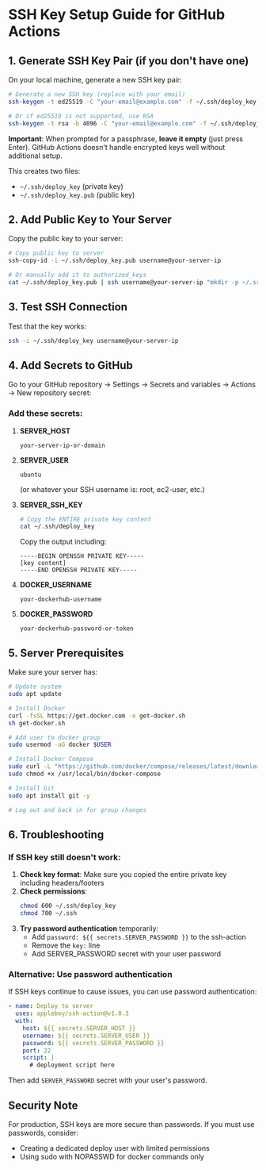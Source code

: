 # SSH Key Setup Guide for GitHub Actions

## 1. Generate SSH Key Pair (if you don't have one)

On your local machine, generate a new SSH key pair:

```bash
# Generate a new SSH key (replace with your email)
ssh-keygen -t ed25519 -C "your-email@example.com" -f ~/.ssh/deploy_key

# Or if ed25519 is not supported, use RSA
ssh-keygen -t rsa -b 4096 -C "your-email@example.com" -f ~/.ssh/deploy_key
```

**Important**: When prompted for a passphrase, **leave it empty** (just press Enter). GitHub Actions doesn't handle encrypted keys well without additional setup.

This creates two files:
- `~/.ssh/deploy_key` (private key)
- `~/.ssh/deploy_key.pub` (public key)

## 2. Add Public Key to Your Server

Copy the public key to your server:

```bash
# Copy public key to server
ssh-copy-id -i ~/.ssh/deploy_key.pub username@your-server-ip

# Or manually add it to authorized_keys
cat ~/.ssh/deploy_key.pub | ssh username@your-server-ip "mkdir -p ~/.ssh && cat >> ~/.ssh/authorized_keys"
```

## 3. Test SSH Connection

Test that the key works:

```bash
ssh -i ~/.ssh/deploy_key username@your-server-ip
```

## 4. Add Secrets to GitHub

Go to your GitHub repository → Settings → Secrets and variables → Actions → New repository secret:

### Add these secrets:

1. **SERVER_HOST**
   ```
   your-server-ip-or-domain
   ```

2. **SERVER_USER**
   ```
   ubuntu
   ```
   (or whatever your SSH username is: root, ec2-user, etc.)

3. **SERVER_SSH_KEY**
   ```bash
   # Copy the ENTIRE private key content
   cat ~/.ssh/deploy_key
   ```
   
   Copy the output including:
   ```
   -----BEGIN OPENSSH PRIVATE KEY-----
   [key content]
   -----END OPENSSH PRIVATE KEY-----
   ```

4. **DOCKER_USERNAME**
   ```
   your-dockerhub-username
   ```

5. **DOCKER_PASSWORD**
   ```
   your-dockerhub-password-or-token
   ```

## 5. Server Prerequisites

Make sure your server has:

```bash
# Update system
sudo apt update

# Install Docker
curl -fsSL https://get.docker.com -o get-docker.sh
sh get-docker.sh

# Add user to docker group
sudo usermod -aG docker $USER

# Install Docker Compose
sudo curl -L "https://github.com/docker/compose/releases/latest/download/docker-compose-$(uname -s)-$(uname -m)" -o /usr/local/bin/docker-compose
sudo chmod +x /usr/local/bin/docker-compose

# Install Git
sudo apt install git -y

# Log out and back in for group changes
```

## 6. Troubleshooting

### If SSH key still doesn't work:

1. **Check key format**: Make sure you copied the entire private key including headers/footers
2. **Check permissions**: 
   ```bash
   chmod 600 ~/.ssh/deploy_key
   chmod 700 ~/.ssh
   ```
3. **Try password authentication** temporarily:
   - Add `password: ${{ secrets.SERVER_PASSWORD }}` to the ssh-action
   - Remove the `key:` line
   - Add SERVER_PASSWORD secret with your user password

### Alternative: Use password authentication

If SSH keys continue to cause issues, you can use password authentication:

```yaml
- name: Deploy to server
  uses: appleboy/ssh-action@v1.0.3
  with:
    host: ${{ secrets.SERVER_HOST }}
    username: ${{ secrets.SERVER_USER }}
    password: ${{ secrets.SERVER_PASSWORD }}
    port: 22
    script: |
      # deployment script here
```

Then add `SERVER_PASSWORD` secret with your user's password.

## Security Note

For production, SSH keys are more secure than passwords. If you must use passwords, consider:
- Creating a dedicated deploy user with limited permissions
- Using sudo with NOPASSWD for docker commands only
